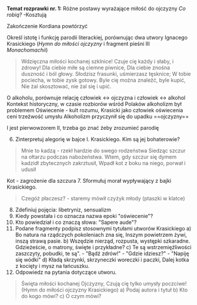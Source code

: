 **Temat rozprawki nr. 1:**
Różne postawy wyrażające miłość do ojczyzny
*Co robią?*
-Kosztują


Zakończenie Kordiana powtórzyć

Określ istotę i funkcję parodii literackiej, porównując dwa utwory Ignacego Krasickiego (*Hymn do miłości ojczyzny* i fragment pieśni III *Monachomachii*)

> Wdzięczna miłości kochanej szklnice!
> Czuje cię każdy i słaby, i zdrowy!
> Dla ciebie miłe są ciemne piwnice,
> Dla ciebie znośna duszność i ból głowy.
> Słodzisz frasunki, uśmierzasz tęsknice;
> W tobie pociecha, w tobie zysk gotowy.
> Byle cię można znaleźć, byle kupić,
> Nie żal skosztować, nie żal się i upić.

O alkoholu, porównuje relację człowiek <-> ojczyzna i człowiek <-> alkohol
Kontekst historyczny, w czasie rozbiorów wśród Polaków alkoholizm był problemem
Oświecenie - kult rozumu, Krasicki jako człowiek oświecenia ceni trzeźwość umysłu
Alkoholizm przyczynił się do upadku ==ojczyzny==


I jest pierwowzorem II, trzeba go znać żeby zrozumieć parodię

6. Zinterpretuj alegorię w bajce I. Krasickiego. Kim są jej bohaterowie?
> Mnie to kadzą - rzekł hardzie do swego rodzeństwa
> Siedząc szczur na ołtarzu podczas nabożeństwa.
> Wtem, gdy szczur się dymem kadzidł zbytecznych zakrztusił,
> Wpadł kot z boku na niego, porwał i udusił

Kot - zagrożenie dla szczura
7. Sformułuj morał wypływający z bajki Krasickiego.
> Czegóż płaczesz? - staremy mówił czyżyk młody
	(ptaszki w klatce)
8. Zdefiniuj pojęcia: libetryniz, sensualizm
9. Kiedy powstała i co oznacza nazwa epoki "oświecenie"?
10. Kto powiedział i co znaczą słowa: "Sapere aude"?
11. Podane fragmenty podpisz stosownymi tytułami utworów Krasickiego
a) Bo  natura na rządczych pokoleniach zna się,
Inszym powietrzem żywi, inszą strawą pasie.
b) Wszędzie nierząd, rozpusta, występki szkaradne.
Gdzieżeście, o matrony, święte i przykładne?
c) Te są wstrzemięźliwości zaszczyty, pobudki,
te są". - "Bądź zdrów!" - "Gdzie idziesz?" - "Napiję się wódki"
d) Kładą skrzynki, skrzyneczki woreczki i paczki,
Dalej kotka z kocięty i mysz na łańcuszku.
12. Odpowiedz na pytania dotyczące utworu.
> Święta miłości kochanej Ojczyzny,
> Czują cię tylko umysły poczciwe!
(Hymn do miłości ojczyzny Krasickiego)
a) Podaj autora i tytuł
b) Kto do kogo mówi?
c) O czym mówi?